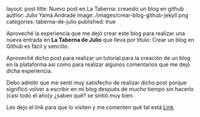 layout: post
title: Nuevo post en La Taberna: creando un blog en github
author: Julio Yamá Andrade
image: /images/crear-blog-github-jekyll.png
categories: taberna-de-julio
published: true

Aproveché la experiencia que me dejó crear este blog para realizar una nueva entrada en **La Taberna de Julio** que lleva por título: Crear un blog en Github es fácil y sencillo.

Aproveché dicho post para realizar un tutorial para la creación de un blog en la plataforma así como para realizar algunos comentarios que me dejó dicha experiencia.

Debo admitir que me sentí muy satisfecho de realizar dicho post porque significó volver a escribir en mi blog después de mucho tiempo sin hacerlo (casi todo el año)y ¿saben qué? se sintió muy bien.

Les dejo el link para que lo visiten y me comenten qué tal está:[Link](https://www.tabernadejulio.com/2018/10/crear-un-blog-personal-en-github-es.html)
